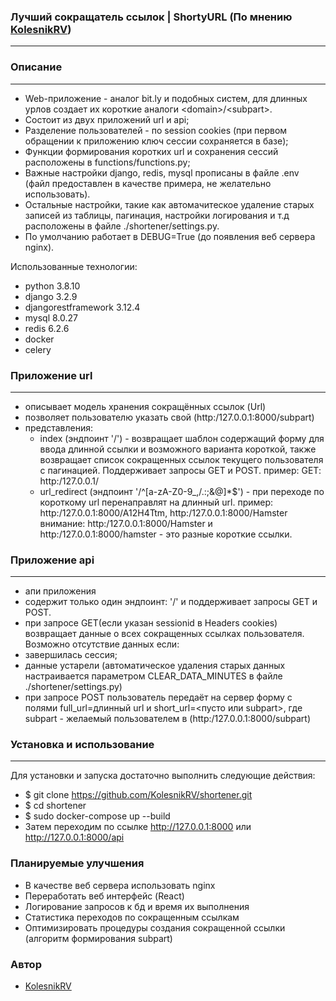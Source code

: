 ### Лучший сокращатель ссылок | ShortyURL (По мнению [KolesnikRV](https://github.com/KolesnikRV))
-----------------
### Описание
-------------
- Web-приложение - аналог bit.ly и подобных систем, для длинных урлов создает их короткие аналоги &lt;domain>/&lt;subpart>.
- Состоит из двух приложений url и api;
- Разделение пользователей - по session cookies (при первом обращении к приложению ключ сессии сохраняется в базе);
- Функции формирования коротких url и сохранения сессий расположены в functions/functions.py;
- Важные настройки django, redis, mysql прописаны в файле .env (файл предоставлен в качестве примера, не желательно использовать).
- Остальные настройки, такие как автомачитеское удаление старых записей из таблицы, пагинация, настройки логирования и т.д расположены в файле ./shortener/settings.py.
- По умолчанию работает в DEBUG=True (до появления веб сервера nginx).

Использованные технологии:
- python 3.8.10
- django 3.2.9
- djangorestframework 3.12.4
- mysql 8.0.27
- redis 6.2.6
- docker
- celery

### Приложение url
-------------------
- описывает модель хранения сокращённых ссылок (Url)
- позволяет пользователю указать свой <subpart> (http:/127.0.0.1:8000/subpart)
- представления:
  - index (эндпоинт '/') - возвращает шаблон содержащий форму для ввода длинной ссылки и возможного варианта короткой, также возвращает список сокращенных ссылок текущего пользователя с пагинацией. Поддерживает запросы GET и POST.
пример: GET: http:/127.0.0.1/
  - url_redirect (эндпоинт '/^[a-zA-Z0-9_,/.:;&@]*$') - при переходе по короткому url перенаправлят на длинный url.
пример: http:/127.0.0.1:8000/A12H4Ttm, http:/127.0.0.1:8000/Hamster
внимание: http:/127.0.0.1:8000/Hamster и http:/127.0.0.1:8000/hamster - это разные короткие ссылки.

### Приложение api
-------------------
- апи приложения
- содержит только один эндпоинт: '/' и поддерживает запросы GET и POST.
- при запросе GET(если указан sessionid в Headers cookies) возвращает данные о всех сокращенных ссылках пользователя.
Возможно отсутствие данных если:
- завершилась сессия;
- данные устарели (автоматическое удаления старых данных настраивается параметром CLEAR_DATA_MINUTES в файле ./shortener/settings.py)
- при запросе POST пользователь передаёт на сервер форму с полями full_url=длинный url и short_url=<пусто или subpart>, где subpart - желаемый пользователем в (http:/127.0.0.1:8000/subpart)

### Установка и использование
------------------------------
Для установки и запуска достаточно выполнить следующие действия:
  - $ git clone https://github.com/KolesnikRV/shortener.git
  - $ cd shortener
  - $ sudo docker-compose up --build
  - Затем переходим по ссылке http://127.0.0.1:8000 или http://127.0.0.1:8000/api

### Планируемые улучшения
  - В качестве веб сервера использовать nginx
  - Переработать веб интерфейс (React)
  - Логирование запросов к бд и время их выполнения
  - Статистика переходов по сокращенным ссылкам
  - Оптимизировать процедуры создания сокращенной ссылки (алгоритм формирования subpart)

### Автор
  - [KolesnikRV](https://github.com/KolesnikRV)
